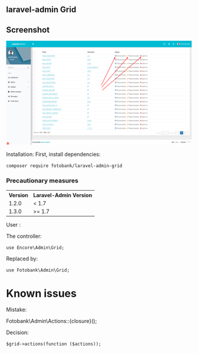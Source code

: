 ## laravel-admin Grid

## Screenshot

![screenshot](https://github.com/fotobank/laravel-admin-grid/blob/master/Screenshot.png)

Installation:
First, install dependencies:

    composer require fotobank/laravel-admin-grid
 
### Precautionary measures
<div>
    <table border="0">
	  <tr>
	    <th>Version</th>
	    <th>Laravel-Admin Version</th>
	  </tr>
	  <tr>
	    <td>1.2.0</td>
	    <td>< 1.7</td>
	  </tr>
	  <tr>
        <td>1.3.0</td>
        <td>>= 1.7</td>
      </tr>
	</table>
</div>    
    
User :

The controller:
       
    use Encore\Admin\Grid;
       
Replaced by:

    use Fotobank\Admin\Grid;

# Known issues

Mistake:

Fotobank\Admin\Actions::{closure}();
    
Decision:

    $grid->actions(function ($actions));
